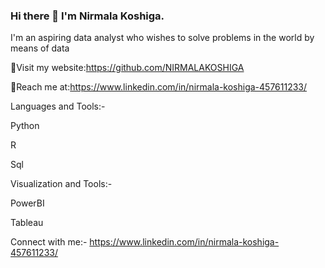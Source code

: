 ### Hi there 👋 I'm Nirmala Koshiga.

I'm an aspiring data analyst who wishes to solve problems in the world by means of data



🤗Visit my website:https://github.com/NIRMALAKOSHIGA


👀Reach me at:https://www.linkedin.com/in/nirmala-koshiga-457611233/

Languages and Tools:-


Python

R

Sql


Visualization and Tools:-


PowerBI

Tableau


Connect with me:-
     https://www.linkedin.com/in/nirmala-koshiga-457611233/
